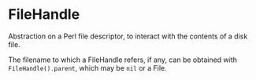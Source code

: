 # FileHandle

Abstraction on a Perl file descriptor, to interact with the contents of a disk file.

The filename to which a FileHandle refers, if any, can be obtained with `FileHandle().parent`, which may be `nil` or a File.
